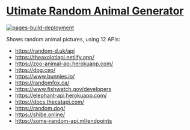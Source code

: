 # [Utimate Random Animal Generator](https://rascaltwo.github.io/RandomAnimalGenerator/)

[![pages-build-deployment](https://github.com/RascalTwo/RandomAnimalGenerator/actions/workflows/pages/pages-build-deployment/badge.svg)](https://rascaltwo.github.io/RandomAnimalGenerator/)

Shows random animal pictures, using 12 APIs:

- https://random-d.uk/api
- https://theaxolotlapi.netlify.app/
- https://zoo-animal-api.herokuapp.com/
- https://dog.ceo/
- https://www.bunnies.io/
- https://randomfox.ca/
- https://www.fishwatch.gov/developers
- https://elephant-api.herokuapp.com/
- https://docs.thecatapi.com/
- https://random.dog/
- https://shibe.online/
- https://some-random-api.ml/endpoints